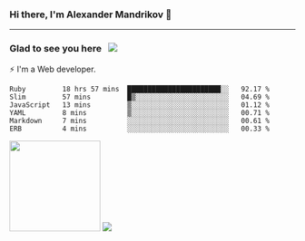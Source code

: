 ### Hi there, I'm Alexander Mandrikov 👋

- - -

### Glad to see you here &nbsp; ![](https://komarev.com/ghpvc/?username=nunsez&color=blue&label=visitors)

⚡ I'm a Web developer.

<!--✨ My GitHub <a href="https://nunsez.github.io/" target="_blank">resume link</a>-->

<!--
**nunsez/nunsez** is a ✨ _special_ ✨ repository because its `README.md` (this file) appears on your GitHub profile.

Here are some ideas to get you started:

- 🔭 I’m currently working on ...
- 🌱 I’m currently learning ...
- 👯 I’m looking to collaborate on ...
- 🤔 I’m looking for help with ...
- 💬 Ask me about ...
- 📫 How to reach me: ...
- 😄 Pronouns: ...
- ⚡ Fun fact: ...
-->


<!--START_SECTION:waka-->

```text
Ruby         18 hrs 57 mins  ███████████████████████░░   92.17 %
Slim         57 mins         █▒░░░░░░░░░░░░░░░░░░░░░░░   04.69 %
JavaScript   13 mins         ▒░░░░░░░░░░░░░░░░░░░░░░░░   01.12 %
YAML         8 mins          ▒░░░░░░░░░░░░░░░░░░░░░░░░   00.71 %
Markdown     7 mins          ░░░░░░░░░░░░░░░░░░░░░░░░░   00.61 %
ERB          4 mins          ░░░░░░░░░░░░░░░░░░░░░░░░░   00.33 %
```

<!--END_SECTION:waka-->

<span>
<img height="160em" src="https://github-readme-stats.vercel.app/api?username=nunsez&show_icons=true&count_private=true&hide_border=true&hide=issues" />
<img src="https://github-readme-stats.vercel.app/api/top-langs/?username=nunsez&layout=compact&hide_border=true" />
</span>

<!--
[![willianrod's wakatime stats](https://github-readme-stats.vercel.app/api/wakatime?username=nunsez&hide_border=true)](https://github.com/anuraghazra/github-readme-stats)
-->
